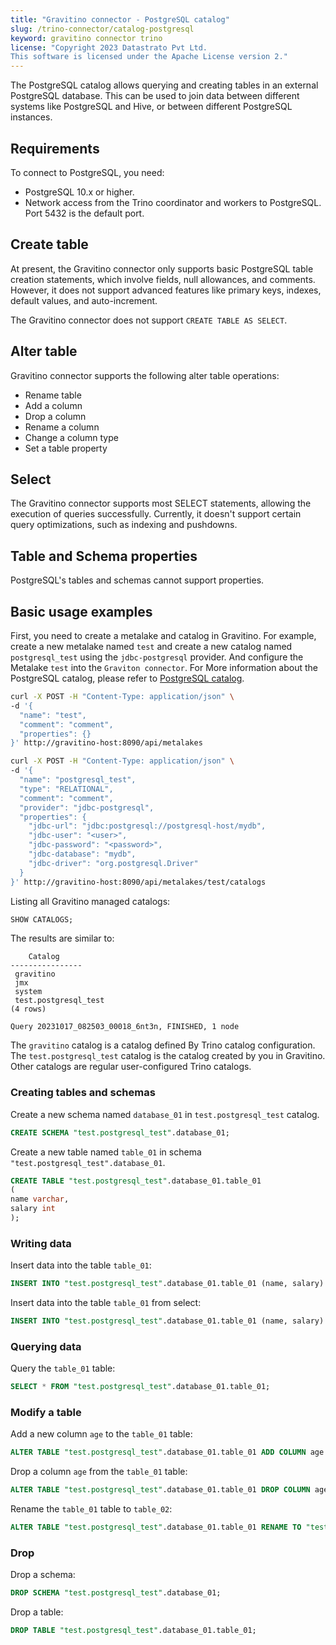 ```yaml
---
title: "Gravitino connector - PostgreSQL catalog"
slug: /trino-connector/catalog-postgresql
keyword: gravitino connector trino
license: "Copyright 2023 Datastrato Pvt Ltd.
This software is licensed under the Apache License version 2."
---
```


The PostgreSQL catalog allows querying and creating tables in an external PostgreSQL database. 
This can be used to join data between different systems like PostgreSQL and Hive, or between different PostgreSQL instances.

## Requirements

To connect to PostgreSQL, you need:
- PostgreSQL 10.x or higher.
- Network access from the Trino coordinator and workers to PostgreSQL. Port 5432 is the default port.

## Create table

At present, the Gravitino connector only supports basic PostgreSQL table creation statements, which involve fields, null allowances, and comments. 
However, it does not support advanced features like primary keys, indexes, default values, and auto-increment.

The Gravitino connector does not support `CREATE TABLE AS SELECT`.

## Alter table

Gravitino connector supports the following alter table operations:
- Rename table
- Add a column
- Drop a column
- Rename a column
- Change a column type
- Set a table property

## Select

The Gravitino connector supports most SELECT statements, allowing the execution of queries successfully.
Currently, it doesn't support certain query optimizations, such as indexing and pushdowns.

## Table and Schema properties

PostgreSQL's tables and schemas cannot support properties.

## Basic usage examples

First, you need to create a metalake and catalog in Gravitino.
For example, create a new metalake named `test` and create a new catalog named `postgresql_test` using the `jdbc-postgresql` provider.
And configure the Metalake `test` into the `Graviton connector`.
For More information about the PostgreSQL catalog, please refer to [PostgreSQL catalog](../jdbc-postgresql-catalog.md).

```bash
curl -X POST -H "Content-Type: application/json" \
-d '{
  "name": "test",
  "comment": "comment",
  "properties": {}
}' http://gravitino-host:8090/api/metalakes

curl -X POST -H "Content-Type: application/json" \
-d '{
  "name": "postgresql_test",
  "type": "RELATIONAL",
  "comment": "comment",
  "provider": "jdbc-postgresql",
  "properties": {
    "jdbc-url": "jdbc:postgresql://postgresql-host/mydb",
    "jdbc-user": "<user>",
    "jdbc-password": "<password>",
    "jdbc-database": "mydb",
    "jdbc-driver": "org.postgresql.Driver"
  }
}' http://gravitino-host:8090/api/metalakes/test/catalogs

```

Listing all Gravitino managed catalogs:

```sql 
SHOW CATALOGS;
```

The results are similar to:

```text
    Catalog
----------------
 gravitino
 jmx
 system
 test.postgresql_test
(4 rows)

Query 20231017_082503_00018_6nt3n, FINISHED, 1 node
```

The `gravitino` catalog is a catalog defined By Trino catalog configuration. 
The `test.postgresql_test` catalog is the catalog created by you in Gravitino.
Other catalogs are regular user-configured Trino catalogs.

### Creating tables and schemas

Create a new schema named `database_01` in `test.postgresql_test` catalog.

```sql
CREATE SCHEMA "test.postgresql_test".database_01;
```

Create a new table named `table_01` in schema `"test.postgresql_test".database_01`.

```sql
CREATE TABLE "test.postgresql_test".database_01.table_01
(
name varchar,
salary int
);
```

### Writing data

Insert data into the table `table_01`:

```sql
INSERT INTO "test.postgresql_test".database_01.table_01 (name, salary) VALUES ('ice', 12);
```

Insert data into the table `table_01` from select:

```sql
INSERT INTO "test.postgresql_test".database_01.table_01 (name, salary) SELECT * FROM "test.postgresql_test".database_01.table_01;
```

### Querying data

Query the `table_01` table:

```sql
SELECT * FROM "test.postgresql_test".database_01.table_01;
```

### Modify a table

Add a new column `age` to the `table_01` table:

```sql
ALTER TABLE "test.postgresql_test".database_01.table_01 ADD COLUMN age int;
```

Drop a column `age` from the `table_01` table:

```sql
ALTER TABLE "test.postgresql_test".database_01.table_01 DROP COLUMN age;
```

Rename the `table_01` table to `table_02`:

```sql
ALTER TABLE "test.postgresql_test".database_01.table_01 RENAME TO "test.postgresql_test".database_01.table_02;
```

### Drop

Drop a schema:

```sql
DROP SCHEMA "test.postgresql_test".database_01;
```

Drop a table:

```sql
DROP TABLE "test.postgresql_test".database_01.table_01;
```